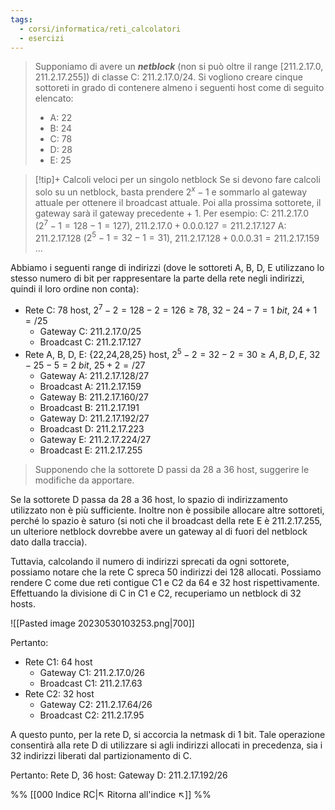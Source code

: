 ```yaml
---
tags:
  - corsi/informatica/reti_calcolatori
  - esercizi
---
```

>Supponiamo di avere un ***netblock*** (non si può oltre il range [211.2.17.0, 211.2.17.255]) di classe C: 211.2.17.0/24.
>Si vogliono creare cinque sottoreti in grado di contenere almeno i seguenti host come di seguito elencato:
>- A: 22
>- B: 24
>- C: 78
>- D: 28
>- E: 25

> [!tip]+ Calcoli veloci per un singolo netblock
> Se si devono fare calcoli solo su un netblock, basta prendere $2^x-1$  e sommarlo al gateway attuale per ottenere il broadcast attuale. Poi alla prossima sottorete, il gateway sarà il gateway precedente + 1. Per esempio:
> C: 211.2.17.0 ($2^7-1=128-1=127$), $211.2.17.0+0.0.0.127=211.2.17.127$
> A: 211.2.17.128 ($2^5-1=32-1=31$), $211.2.17.128+0.0.0.31=211.2.17.159$
> ...


Abbiamo i seguenti range di indirizzi (dove le sottoreti A, B, D, E utilizzano lo stesso numero di bit per rappresentare la parte della rete negli indirizzi, quindi il loro ordine non conta):
- Rete C: 78 host, $2^7-2=128-2=126\geq78$, $32-24-7=1\ bit$, $24+1=/25$
	- Gateway C:   211.2.17.0/25
	- Broadcast C: 211.2.17.127
- Rete A, B, D, E: {22,24,28,25} host, $2^5-2=32-2=30\geq A,B,D,E$, $32-25-5=2\ bit$, $25+2=/27$
	- Gateway A:   211.2.17.128/27
	- Broadcast A: 211.2.17.159
	- Gateway B:   211.2.17.160/27
	- Broadcast B: 211.2.17.191
	- Gateway D:   211.2.17.192/27
	- Broadcast D: 211.2.17.223
	- Gateway E:   211.2.17.224/27
	- Broadcast E: 211.2.17.255


>Supponendo che la sottorete D passi da 28 a 36 host, suggerire le modifiche da apportare.

Se la sottorete D passa da 28 a 36 host, lo spazio di indirizzamento utilizzato non è più sufficiente. Inoltre non è possibile allocare altre sottoreti, perché lo spazio è saturo (si noti che il broadcast della rete E è 211.2.17.255, un ulteriore netblock dovrebbe avere un gateway al di fuori del netblock dato dalla traccia).

Tuttavia, calcolando il numero di indirizzi sprecati da ogni sottorete, possiamo notare che la rete C spreca 50 indirizzi dei 128 allocati.
Possiamo rendere C come due reti contigue C1 e C2 da 64 e 32 host rispettivamente. Effettuando la divisione di C in C1 e C2, recuperiamo un netblock di 32 hosts.

![[Pasted image 20230530103253.png|700]]

Pertanto:
- Rete C1: 64 host
	- Gateway C1:   211.2.17.0/26
	- Broadcast C1: 211.2.17.63
- Rete C2: 32 host
	- Gateway C2:   211.2.17.64/26
	- Broadcast C2: 211.2.17.95

A questo punto, per la rete D, si accorcia la netmask di 1 bit. Tale operazione consentirà alla rete D di utilizzare si agli indirizzi allocati in precedenza, sia i 32 indirizzi liberati dal partizionamento di C.

Pertanto: Rete D, 36 host: Gateway D: 211.2.17.192/26

%%
[[000 Indice RC|↖ Ritorna all'indice ↖]]
%%